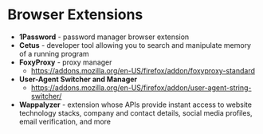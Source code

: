 # Browser Extensions

- **1Password** - password manager browser extension
- **Cetus** - developer tool allowing you to search and manipulate memory of a running program
- **FoxyProxy** - proxy manager
    - <https://addons.mozilla.org/en-US/firefox/addon/foxyproxy-standard>
- **User-Agent Switcher and Manager**
    - <https://addons.mozilla.org/en-US/firefox/addon/user-agent-string-switcher/>
- **Wappalyzer** - extension whose APIs provide instant access to website technology stacks, company and contact details, social media profiles, email verification, and more
